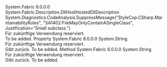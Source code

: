 <Type Name="DllHostHostedManagedDllDescription" FullName="System.Fabric.Description.DllHostHostedManagedDllDescription">
  <TypeSignature Language="C#" Value="public sealed class DllHostHostedManagedDllDescription : System.Fabric.Description.DllHostHostedDllDescription" />
  <TypeSignature Language="ILAsm" Value=".class public auto ansi sealed beforefieldinit DllHostHostedManagedDllDescription extends System.Fabric.Description.DllHostHostedDllDescription" />
  <TypeSignature Language="DocId" Value="T:System.Fabric.Description.DllHostHostedManagedDllDescription" />
  <TypeSignature Language="VB.NET" Value="Public NotInheritable Class DllHostHostedManagedDllDescription&#xA;Inherits DllHostHostedDllDescription" />
  <TypeSignature Language="F#" Value="type DllHostHostedManagedDllDescription = class&#xA;    inherit DllHostHostedDllDescription" />
  <AssemblyInfo>
    <AssemblyName>System.Fabric</AssemblyName>
    <AssemblyVersion>6.0.0.0</AssemblyVersion>
  </AssemblyInfo>
  <Base>
    <BaseTypeName>System.Fabric.Description.DllHostHostedDllDescription</BaseTypeName>
  </Base>
  <Interfaces />
  <Attributes>
    <Attribute>
      <AttributeName>System.Diagnostics.CodeAnalysis.SuppressMessage("StyleCop.CSharp.MaintainabilityRules", "SA1402:FileMayOnlyContainASingleClass", Justification="Small subclass.")</AttributeName>
    </Attribute>
  </Attributes>
  <Docs>
    <summary>
      <para>Für zukünftige Verwendung reserviert.</para>
    </summary>
    <remarks>To be added.</remarks>
  </Docs>
  <Members>
    <Member MemberName="AssemblyName">
      <MemberSignature Language="C#" Value="public string AssemblyName { get; }" />
      <MemberSignature Language="ILAsm" Value=".property instance string AssemblyName" />
      <MemberSignature Language="DocId" Value="P:System.Fabric.Description.DllHostHostedManagedDllDescription.AssemblyName" />
      <MemberSignature Language="VB.NET" Value="Public ReadOnly Property AssemblyName As String" />
      <MemberSignature Language="F#" Value="member this.AssemblyName : string" Usage="System.Fabric.Description.DllHostHostedManagedDllDescription.AssemblyName" />
      <MemberType>Property</MemberType>
      <AssemblyInfo>
        <AssemblyName>System.Fabric</AssemblyName>
        <AssemblyVersion>6.0.0.0</AssemblyVersion>
      </AssemblyInfo>
      <ReturnValue>
        <ReturnType>System.String</ReturnType>
      </ReturnValue>
      <Docs>
        <summary>
          <para>Für zukünftige Verwendung reserviert.</para>
        </summary>
        <value>
          <para>Gibt <see cref="T:System.String" />zurück.</para>
        </value>
        <remarks>To be added.</remarks>
      </Docs>
    </Member>
    <Member MemberName="ToString">
      <MemberSignature Language="C#" Value="public override string ToString ();" />
      <MemberSignature Language="ILAsm" Value=".method public hidebysig virtual instance string ToString() cil managed" />
      <MemberSignature Language="DocId" Value="M:System.Fabric.Description.DllHostHostedManagedDllDescription.ToString" />
      <MemberSignature Language="VB.NET" Value="Public Overrides Function ToString () As String" />
      <MemberSignature Language="F#" Value="override this.ToString : unit -&gt; string" Usage="dllHostHostedManagedDllDescription.ToString " />
      <MemberType>Method</MemberType>
      <AssemblyInfo>
        <AssemblyName>System.Fabric</AssemblyName>
        <AssemblyVersion>6.0.0.0</AssemblyVersion>
      </AssemblyInfo>
      <ReturnValue>
        <ReturnType>System.String</ReturnType>
      </ReturnValue>
      <Parameters />
      <Docs>
        <summary>
          <para>Für zukünftige Verwendung reserviert.</para>
        </summary>
        <returns>
          <para>Gibt <see cref="T:System.String" />zurück.</para>
        </returns>
        <remarks>To be added.</remarks>
      </Docs>
    </Member>
  </Members>
</Type>